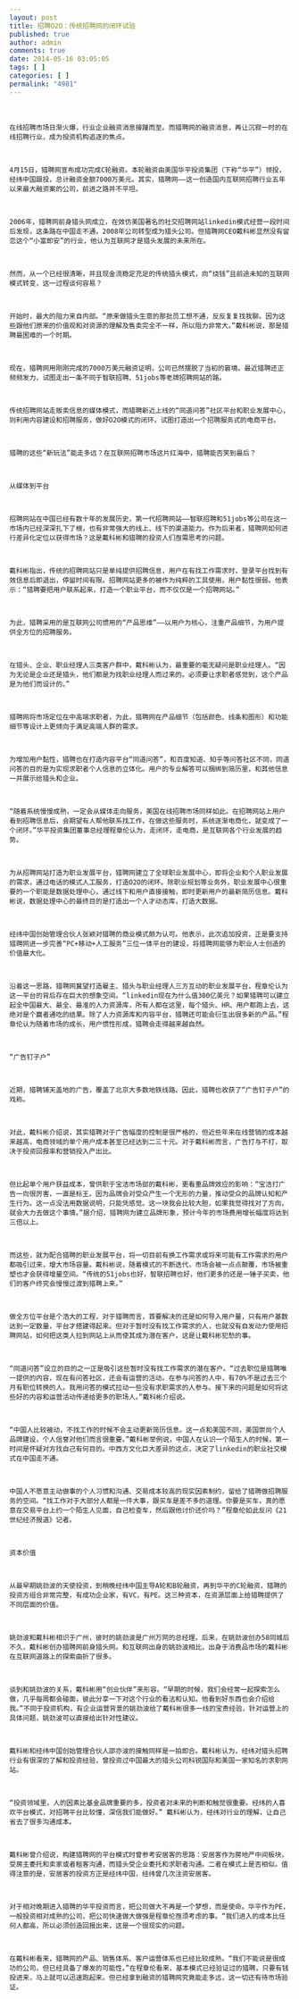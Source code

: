 ```yaml
---
layout: post
title: 招聘O2O：传统招聘网的闭环试验
published: true
author: admin
comments: true
date: 2014-05-16 03:05:05
tags: [ ]
categories: [ ]
permalink: "4981"
---
```

&nbsp;


  
    在线招聘市场日渐火爆，行业企业融资消息接踵而至。而猎聘网的融资消息，再让沉寂一时的在线招聘行业，成为投资机构追逐的焦点。
  
  
  
    4月15日，猎聘网宣布成功完成C轮融资。本轮融资由美国华平投资集团（下称“华平”）领投，经纬中国跟投，总计融资金额7000万美元。其实，猎聘网——这一创造国内互联网招聘行业五年以来最大融资案的公司，前进之路并不平坦。
  
  
  
    2006年，猎聘网前身猎头网成立，在效仿美国著名的社交招聘网站linkedin模式经营一段时间后发现，这条路在中国走不通，2008年公司转型成为猎头公司。但猎聘网CEO戴科彬显然没有留恋这个“小富即安”的行业，他认为互联网才是猎头发展的未来所在。
  
  
  
    然而，从一个已经很清晰，并且现金流稳定充足的传统猎头模式，向“烧钱”且前途未知的互联网模式转变，这一过程谈何容易？
  
  
  
    开始时，最大的阻力来自内部。“原来做猎头生意的那批员工想不通，反反复复找我聊。因为这些跟他们原来的价值观和对资源的理解及售卖完全不一样，所以阻力非常大。”戴科彬说，那是猎聘最困难的一个时期。
  
  
  
    现在，猎聘网用刚刚完成的7000万美元融资证明，公司已然摆脱了当初的窘境。最近猎聘还正频频发力，试图走出一条不同于智联招聘、51jobs等老牌招聘网站的路。
  
  
  
    传统招聘网站走贩卖信息的媒体模式，而猎聘新近上线的“同道问答”社区平台和职业发展中心，则利用内容建设和招聘服务，做好O2O模式的闭环，试图打造出一个招聘服务式的电商平台。
  
  
  
    猎聘的这些“新玩法”能走多远？在互联网招聘市场这片红海中，猎聘能否笑到最后？
  
  
  
    从媒体到平台
  
  
  
    招聘网站在中国已经有数十年的发展历史，第一代招聘网站——智联招聘和51jobs等公司在这一市场内已经深深扎下了根，也有非常强大的线上、线下的渠道能力。作为后来者，猎聘网如何进行差异化定位以获得市场？这是戴科彬和猎聘的投资人们亟需思考的问题。
  
  
  
    戴科彬指出，传统的招聘网站只是单纯提供招聘信息，用户在有找工作需求时，登录平台找到有效信息后即退出，停留时间有限。招聘网站更多的被作为纯粹的工具使用，用户黏性很弱。他表示：“猎聘要把用户联系起来，打造一个职业平台，而不仅仅是一个招聘网站。”
  
  
  
    为此，猎聘采用的是互联网公司惯用的“产品思维”——以用户为核心，注重产品细节，为用户提供全方位的招聘服务。
  
  
  
    在猎头、企业、职业经理人三类客户群中，戴科彬认为，最重要的毫无疑问是职业经理人。“因为无论是企业还是猎头，他们都是为找职业经理人而过来的。必须要让求职者感觉到，这个产品是为他们而设计的。”
  
  
  
    猎聘网将市场定位在中高端求职者，为此，猎聘网在产品细节（包括颜色、线条和图形）和功能细节等设计上更倾向于满足高端人群的需求。
  
  
  
    为增加用户黏性，猎聘也在打造内容平台“同道问答”，和百度知道、知乎等问答社区不同，同道问答的目的是为实现求职者个人信息的立体化。用户的专业解答可以捆绑到简历里，和其他信息一并展示给猎头和企业。
  
  
  
    “随着系统慢慢成熟，一定会从媒体走向服务，美国在线招聘市场同样如此。在招聘网站上用户看到招聘信息后，会期望有人帮他联系找工作，在做这些服务时，系统逐渐电商化，就变成了一个闭环。”华平投资集团董事总经理程章伦认为，走闭环，走电商，是互联网各个行业发展的趋势。
  
  
  
    为从招聘网站打造为职业发展平台，猎聘网建立了全球职业发展中心，即将企业和个人职业发展的需求，通过电话的模式人工服务，打造O2O的闭环。除职业规划等业务外，职业发展中心很重要的一个职能是数据处理中心，通过线下和用户直接接触，即时更新用户的最新简历信息。戴科彬说，数据处理中心的最终目的是打造出一个人才动态库，打造大数据。
  
  
  
    经纬中国创始管理合伙人张颖对猎聘的商业模式颇为认可。他表示，此次追加投资，正是要支持猎聘网进一步完善“PC+移动+人工服务”三位一体平台的建设，将猎聘网能够为职业人士创造的价值最大化。
  
  
  
    沿着这一思路，猎聘网冀望打造雇主、猎头与职业经理人三方互动的职业发展平台，程章伦认为这一平台的背后存在巨大的想象空间。“linkedin现在为什么值300亿美元？如果猎聘可以建立起全中国最大、最全、最准的人力资源库，所有人都在这里，每个猎头、HR、用户都跑上去，这绝对是个赢者通吃的结果。除了人力资源库和内容平台，猎聘还可能会衍生出很多新的产品。”程章伦认为随着市场的成长，用户惯性形成，猎聘会走得越来越自然。
  
  
  
    “广告钉子户”
  
  
  
    近期，猎聘铺天盖地的广告，覆盖了北京大多数地铁线路。因此，猎聘也收获了“广告钉子户”的戏称。
  
  
  
    对此，戴科彬介绍说，其实猎聘对于广告幅度的控制是很严格的，但近些年来在线营销的成本越来越高，电商领域的单个用户成本甚至已经达到二三十元。对于戴科彬而言，广告打与不打，取决于投资回报率和营销投入产出比。
  
  
  
    但比起单个用户获益成本，曾供职于宝洁市场部的戴科彬，更看重品牌效应的影响：“宝洁打广告一向很厉害，一直是标王。因为品牌会对受众产生一个无形的力量，推动受众的品牌认知和产生行为。这一点没法用数据说明，只能凭感觉。这一块我会比较大胆，如果我觉得找对了方向，就会大力去做这个事情。”据介绍，猎聘网为建立品牌形象，预计今年的市场费用增长幅度将达到三倍以上。
  
  
  
    而这些，就为配合猎聘的职业发展平台，将一切目前有换工作需求或将来可能有工作需求的用户都吸引过来，增大市场容量。戴科彬说，随着模式的不断迭代，市场会被一点点颠覆，市场被重塑也才会获得增量空间。“传统的51jobs也好，智联招聘也好，他们更多的还是一锤子买卖，他们的客户终究会慢慢过渡到猎聘上来。”
  
  
  
    做全方位平台是个浩大的工程，对于猎聘而言，首要解决的还是如何导入用户量，只有用户基数达到一定数量，平台才搭建得起来。但对于暂时没有找工作需求的人，也就没有自发动力使用招聘网站，如何把这类人拉到网站上从而使其成为潜在客户，这是让戴科彬犯愁的事。
  
  
  
    “同道问答”设立的目的之一正是吸引这些暂时没有找工作需求的潜在客户。“过去职位是猎聘唯一提供的内容，现在有问答社区，还会有运营的活动。在参与问答的人中，有70%不是过去三个月有职位转换的人。我用问答的模式拉动一些没有求职需求的人参与。接下来的问题是如何将这些好的内容和运营活动传递给更多的职场人。”戴科彬介绍说。
  
  
  
    “中国人比较被动，不找工作的时候不会主动更新简历信息。这一点和美国不同，美国崇尚个人品牌建设，个人信誉对他们而言很重要。”戴科彬举例说，中国人在认识一个陌生人的时候，第一时间是怀疑对方找自己有何目的。中西方文化巨大差异的这点，决定了linkedin的职业社交模式在中国走不通。
  
  
  
    中国人不愿意主动做事的个人习惯和沟通、交易成本较高的现实因素制约，留给了猎聘做招聘服务的空间。“找工作对于大部分人都是一件大事，跟买车是差不多的道理。你要是买车，真的愿意在交易平台上约一个陌生人见面，自己检查车，然后跟他讨价还价吗？”程章伦如此反问《21世纪经济报道》记者。
  
  
  
    资本价值
  
  
  
    从最早期姚劲波的天使投资，到稍晚经纬中国主导A轮和B轮融资，再到华平的C轮融资，猎聘的投资方组合非常完整，有成功企业家，有VC，有PE。这三种资本，在资源层面上给猎聘提供了不同层面的价值。
  
  
  
    姚劲波和戴科彬相识于广州，彼时的姚劲波是广州万网的总经理。后来，在姚劲波创办58同城后不久，戴科彬创办猎聘网前身猎头网。和互联网出身的姚劲波相比，出身于消费品市场的戴科彬在互联网道路上的探索曲折了很多。
  
  
  
    谈到和姚劲波的关系，戴科彬用“创业伙伴”来形容。“早期的时候，我们会经常一起探索怎么做，几乎每周都会碰面，彼此分享一下对这个行业的看法和认知。他看到好东西也会介绍给我。”不同于投资机构，有企业运营背景的姚劲波给了戴科彬很多一线的宝贵经验，针对运营上的具体问题，姚劲波可以直接给出针对性建议。
  
  
  
    戴科彬和经纬中国创始管理合伙人邵亦波的接触同样是一拍即合。戴科彬认为，经纬对猎头招聘行业有很深的了解和投资经验，曾投资过中国最大的猎头公司科锐国际和美国一家知名的求职网站。
  
  
  
    “投资领域里，人的因素比基金品牌重要的多，投资者对未来的判断和触觉很重要。经纬的人喜欢平台模式，对招聘平台比较懂，深信我们能做好。” 戴科彬认为，经纬对行业的理解，让自己省去了很多沟通成本。
  
  
  
    戴科彬曾介绍说，构建猎聘网的平台模式时曾参考安居客的思路：安居客作为房地产中间板块，受房主委托和卖家或者租客沟通，而猎头受企业委托和求职者沟通。二者在模式上是否相似。值得注意的是，安居客的投资方正是经纬中国，经纬曾几次注资安居客。
  
  
  
    对于相对晚期进入猎聘的华平投资而言，把公司做大不再是一个梦想，而是使命。华平作为PE，一般投资相对成熟的公司，把公司快速做大做强是程章伦亟须考虑的事。“我们进入的成本比任何人都高，所以必须创造回报出来，这是一个很现实的问题。
  
  
  
    在戴科彬看来，猎聘网的产品、销售体系、客户运营体系也已经比较成熟。“我们不能说是很成功的公司，但已经具备了爆发的可能性。”在程章伦看来，基本模式已经验证过的猎聘，只要有钱投进来，马上就可以迅速跑起来。但已经拿到融资的猎聘网究竟能走多远，这一切还有待市场验证。
  
